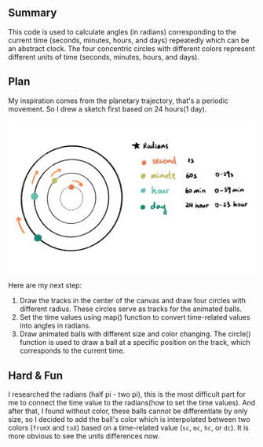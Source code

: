 ## Summary
This code is used to calculate angles (in radians) corresponding to the current time (seconds, minutes, hours, and days) repeatedly which can be an abstract clock.
The four concentric circles with different colors represent different units of time (seconds, minutes, hours, and days).

## Plan
My inspiration comes from the planetary trajectory, that's a periodic movement. So I drew a sketch first based on 24 hours(1 day).

![Sketch](./clock.jpg)

Here are my next step:
1. Draw the tracks in the center of the canvas and draw four circles with different radius. These circles serve as tracks for the animated balls.
2. Set the time values using map() function to convert time-related values into angles in radians.
3. Draw animated balls with different size and color changing. The circle() function is used to draw a ball at a specific position on the track, which corresponds to the current time.

## Hard & Fun
I researched the radians (half pi - two pi), this is the most difficult part for me to connect the time value to the radians(how to set the time values). And after that, I found without color, these balls cannot be differentiate by only size, so I decided to add the ball's color which is interpolated between two colors (`fromX` and `toX`) based on a time-related value (`sc`, `mc`, `hc`, or `dc`). It is more obvious to see the units differences now.